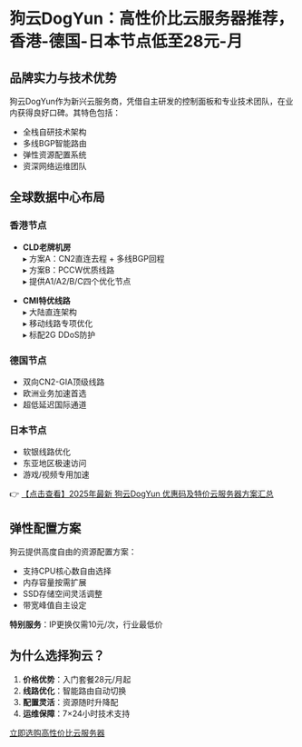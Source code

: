 # 狗云DogYun：高性价比云服务器推荐，香港-德国-日本节点低至28元-月

## 品牌实力与技术优势
狗云DogYun作为新兴云服务商，凭借自主研发的控制面板和专业技术团队，在业内获得良好口碑。其特色包括：
- 全栈自研技术架构
- 多线BGP智能路由
- 弹性资源配置系统
- 资深网络运维团队

## 全球数据中心布局
### 香港节点
- **CLD老牌机房**  
  ▸ 方案A：CN2直连去程 + 多线BGP回程  
  ▸ 方案B：PCCW优质线路  
  ▸ 提供A1/A2/B/C四个优化节点

- **CMI特优线路**  
  ▸ 大陆直连架构  
  ▸ 移动线路专项优化  
  ▸ 标配2G DDoS防护

### 德国节点
- 双向CN2-GIA顶级线路
- 欧洲业务加速首选
- 超低延迟国际通道

### 日本节点
- 软银线路优化
- 东亚地区极速访问
- 游戏/视频专用加速

👉 [【点击查看】2025年最新 狗云DogYun 优惠码及特价云服务器方案汇总](https://bit.ly/DogYun)

## 弹性配置方案
狗云提供高度自由的资源配置方案：
- 支持CPU核心数自由选择
- 内存容量按需扩展
- SSD存储空间灵活调整
- 带宽峰值自主设定

**特别服务**：IP更换仅需10元/次，行业最低价

## 为什么选择狗云？
1. **价格优势**：入门套餐28元/月起
2. **线路优化**：智能路由自动切换
3. **配置灵活**：资源随时升降配
4. **运维保障**：7×24小时技术支持

[立即选购高性价比云服务器](https://bit.ly/DogYun)